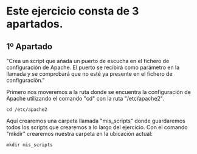 # Este ejercicio consta de 3 apartados.

## 1º Apartado
"Crea un script que añada un puerto de escucha en el fichero de configuración de Apache. 
El puerto se recibirá como parámetro en la llamada y se comprobará que no esté ya presente en el fichero de configuración."

Primero nos moveremos a la ruta donde se encuentra la configuración de Apache utilizando el comando "cd" con la ruta "/etc/apache2".
```ubuntu
cd /etc/apache2
```
Aquí crearemos una carpeta llamada "mis_scripts" donde guardaremos todos los scripts que crearemos a lo largo del ejercicio.
Con el comando "mkdir" crearemos nuestra carpeta en la ubicación actual:
```ubuntu
mkdir mis_scripts
```
